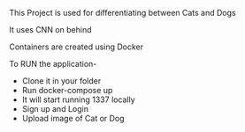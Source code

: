 This Project is used for differentiating between Cats and Dogs

It uses CNN on behind

Containers are created using Docker

To RUN the application- 
- Clone it in your folder
- Run docker-compose up
- It will start running 1337 locally
- Sign up and Login
- Upload image of Cat or Dog
